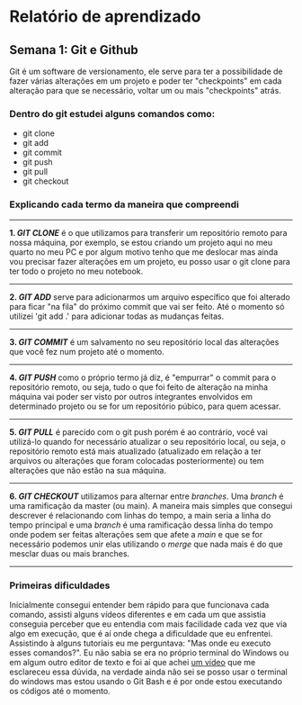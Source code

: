 # Relatório de aprendizado
## Semana 1: Git e Github
Git é um software de versionamento, ele serve para ter a possibilidade de fazer várias alterações em um projeto e poder ter "checkpoints" em cada alteração para que se necessário, voltar um ou mais "checkpoints" atrás.

### Dentro do git estudei alguns comandos como:
- git clone
- git add
- git commit
- git push
- git pull
- git checkout

### Explicando cada termo da maneira que compreendi
---

**1. _GIT CLONE_** é o que utilizamos para transferir um repositório remoto para nossa máquina, por exemplo, se estou criando um projeto aqui no meu quarto no meu PC e por algum motivo tenho que me deslocar mas ainda vou precisar fazer alterações em um projeto, eu posso usar o git clone para ter todo o projeto no meu notebook.

---

**2. _GIT ADD_** serve para adicionarmos um arquivo específico que foi alterado para ficar "na fila" do próximo commit que vai ser feito. Até o momento só utilizei 'git add .' para adicionar todas as mudanças feitas.

---

**3. _GIT COMMIT_** é um salvamento no seu repositório local das alterações que você fez num projeto até o momento.

---

**4. _GIT PUSH_** como o próprio termo já diz, é "empurrar" o commit para o repositório remoto, ou seja, tudo o que foi feito de alteração na minha máquina vai poder ser visto por outros integrantes envolvidos em determinado projeto ou se for um repositório púbico, para quem acessar.

---

**5. _GIT PULL_** é parecido com o git push porém é ao contrário, você vai utilizá-lo quando for necessário atualizar o seu repositório local, ou seja, o repositório remoto está mais atualizado (atualizado em relação a ter arquivos ou alterações que foram colocadas posteriormente) ou tem alterações que não estão na sua máquina.

---

**6. _GIT CHECKOUT_** utilizamos para alternar entre _branches_. Uma _branch_ é uma ramificação da master (ou main). A maneira mais simples que consegui descrever é relacionando com linhas do tempo, a main seria a linha do tempo principal e uma _branch_ é uma ramificação dessa linha do tempo onde podem ser feitas alterações sem que afete a _main_ e que se for necessário podemos unir elas utilizando o _merge_ que nada mais é do que mesclar duas ou mais branches.

---

### Primeiras dificuldades

Inicialmente consegui entender bem rápido para que funcionava cada comando, assisti alguns vídeos diferentes e em cada um que assistia conseguia perceber que eu entendia com mais facilidade cada vez que via algo em execução, que é aí onde chega a dificuldade que eu enfrentei. 
Assistindo à alguns tutoriais eu me perguntava: "Mas onde eu executo esses comandos?". Eu não sabia se era no próprio terminal do Windows ou em algum outro editor de texto e foi aí que achei [um vídeo](https://www.youtube.com/watch?v=UBAX-13g8OM) que me esclareceu essa dúvida, na verdade ainda não sei se posso usar o terminal do windows mas estou usando o Git Bash e é por onde estou executando os códigos até o momento.
